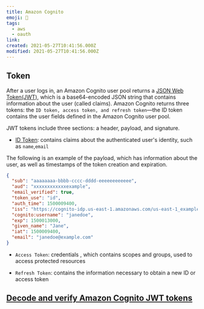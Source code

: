 ```yaml
---
title: Amazon Cognito
emoji: 📝
tags:
  - aws
  - oauth
link:
created: 2021-05-27T10:41:56.000Z
modified: 2021-05-27T10:41:56.000Z
---
```


## Token

After a user logs in, an Amazon Cognito user pool returns a [JSON Web Token(JWT)](https://tools.ietf.org/html/rfc7519), which is a base64-encoded JSON string that contains information about the user (called claims). Amazon Cognito returns three tokens: the `ID token, access token, and refresh token`—the ID token contains the user fields defined in the Amazon Cognito user pool.

JWT tokens include three sections: a header, payload, and signature.

- [ID Token](https://openid.net/specs/openid-connect-core-1_0.html#IDToken): contains claims about the authenticated user's identity, such as `name`,`email`

The following is an example of the payload, which has information about the user, as well as timestamps of the token creation and expiration.

```json
{
  "sub": "aaaaaaaa-bbbb-cccc-dddd-eeeeeeeeeeee",
  "aud": "xxxxxxxxxxxxexample",
  "email_verified": true,
  "token_use": "id",
  "auth_time": 1500009400,
  "iss": "https://cognito-idp.us-east-1.amazonaws.com/us-east-1_example",
  "cognito:username": "janedoe",
  "exp": 1500013000,
  "given_name": "Jane",
  "iat": 1500009400,
  "email": "janedoe@example.com"
}
```

- `Access Token`: credentials , which contains scopes and groups, used to access protected resources

- `Refresh Token`: contains the information necessary to obtain a new ID or access token

## [Decode and verify Amazon Cognito JWT tokens](https://github.com/awslabs/aws-support-tools/tree/master/Cognito/decode-verify-jwt)

